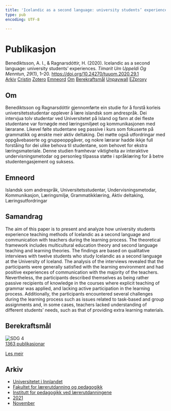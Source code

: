 ```yaml
---
title: 'Icelandic as a second language: university students’ experiences'
type: pub
encoding: UTF-8

---
```

<h1>Publikasjon</h1>
<article id="csl-bib-container-IJQ2ZKWI" class="csl-bib-container">
  <div class="csl-bib-body"> <div class="csl-entry">Benediktsson, A. I., &#38; Ragnarsdóttir, H. (2020). Icelandic as a second language: university students’ experiences. <i>Tímarit Um Uppeldi Og Menntun</i>, <i>29</i>(1), 1–20. <a href="https://doi.org/10.24270/tuuom.2020.29.1">https://doi.org/10.24270/tuuom.2020.29.1</a></div> </div>
  <div class="csl-bib-buttons">
    <a href="#taxonomy-article-IJQ2ZKWI" alt="archive" class="csl-bib-button">Arkiv</a>
    <a href="https://app.cristin.no/results/show.jsf?id=1951078" alt="Cristin" class="csl-bib-button">Cristin</a>
    <a href="http://zotero.org/groups/5881554/items/IJQ2ZKWI" alt="Zotero" class="csl-bib-button">Zotero</a>
    <a href="#keywords-article-IJQ2ZKWI" alt="keywords" class="csl-bib-button">Emneord</a>
    <a href="#about-article-IJQ2ZKWI" alt="about_pub" class="csl-bib-button">Om</a>
    <a href="#sdg-article-IJQ2ZKWI" alt="sdg" class="csl-bib-button">Berekraftsmål</a>
    <a href="https://ojs.hi.is/tuuom/article/download/3160/1873" alt="Unpaywall" class="csl-bib-button">Unpaywall</a>
    <a href="https://ojs.hi.is/tuuom/article/download/3160/1873" alt="EZproxy" class="csl-bib-button">EZproxy</a>
  </div>
  <div id="csl-bib-meta-container-IJQ2ZKWI"></div>
</article>
<div id="csl-bib-meta-IJQ2ZKWI" class="csl-bib-meta">
  <article id="about-article-IJQ2ZKWI" class="about_pub-article">
    <h1>Om</h1>
    Benediktsson og Ragnarsdóttir gjennomførte ein studie for å forstå korleis universitetsstudentar opplever å lære islandsk som andrespråk. Dei intervjua tolv studentar ved Universitetet på Island og fann at dei fleste studentane var fornøgde med læringsmiljøet og kommunikasjonen med lærarane. Likevel følte studentane seg passive i kurs som fokuserte på grammatikk og ønskte meir aktiv deltaking. Dei møtte også utfordringar med oppgåvebaserte og gruppeoppgåver, og nokre lærarar hadde ikkje full forståing for dei ulike behova til studentane, som behovet for ekstra læringsmateriale. Denne studien framhevar viktigheita av interaktive undervisningsmetodar og personleg tilpassa støtte i språklæring for å betre studentengasjement og suksess.
  </article>
  <article id="keywords-article-IJQ2ZKWI" class="keywords-article">
    <h1>Emneord</h1>
    Islandsk som andrespråk, Universitetsstudentar, Undervisningsmetodar, Kommunikasjon, Læringsmiljø, Grammatikklæring, Aktiv deltaking, Læringsutfordringar
  </article>
  <article id="abstract-article-IJQ2ZKWI" class="abstract-article">
    <h1>Samandrag</h1>
    The aim of this paper is to present and analyze how university students experience teaching methods of Icelandic as a second language and communication with teachers during the learning process. The theoretical framework includes multicultural education theory and second language teaching and learning theories. The findings are based on qualitative interviews with twelve students who study Icelandic as a second language at the University of Iceland. The analysis of the interviews revealed that the participants were generally satisfied with the learning environment and had positive experiences of communication with the majority of the teachers. Nevertheless, the participants described themselves as being rather passive recipients of knowledge in the courses where explicit teaching of grammar was applied, and lacking active participation in the learning process. Additionally, the participants encountered several challenges during the learning process such as issues related to task-based and group assignments and, in some cases, teachers lacked understanding of different students’ needs, such as that of providing extra learning materials.
  </article>
  <article id="sdg-article-IJQ2ZKWI" class="sdg-article">
    <h1>Berekraftsmål</h1>
    <div class="sdg-container"><div id="sdg4" class="sdg">
        <img src="{{< params subfolder >}}images/sdg/sdg04_nn.png" class="image" alt="SDG 4">
        <div class="sdg-overlay">
          <a href="{{< params subfolder >}}nn/archive/?sdg=4#archive" class="sdg-publication-count"><span>1363</span> publikasjonar</a>
          <p><a href="https://fn.no/om-fn/fns-baerekraftsmaal/god-utdanning?lang=nno-NO" class="sdg-read-more">Les meir</a></p>
        </div>
      </div></div>
  </article>
  <article id="taxonomy-article-IJQ2ZKWI" class="taxonomy-article">
    <h1>Arkiv</h1>
    <ul>
      <li><a href="{{< params subfolder >}}nn/archive/?key=3DCRN523">Universitetet i Innlandet</a></li>
      <li><a href="{{< params subfolder >}}nn/archive/?key=WYNZA47F">Fakultet for lærerutdanning og pedagogikk</a></li>
      <li><a href="{{< params subfolder >}}nn/archive/?key=BKPR6TE7">Institutt for pedagogikk ved lærerutdanningene</a></li>
      <li><a href="{{< params subfolder >}}nn/archive/?key=F8UKZ6L4">2021</a></li>
      <li><a href="{{< params subfolder >}}nn/archive/?key=YMEYZCB3">November</a></li>
    </ul>
  </article>
</div>
